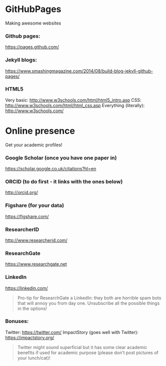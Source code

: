 # GitHubPages
Making awesome websites

### Github pages:
https://pages.github.com/

### Jekyll blogs:
https://www.smashingmagazine.com/2014/08/build-blog-jekyll-github-pages/

### HTML5
Very basic: http://www.w3schools.com/html/html5_intro.asp
CSS: http://www.w3schools.com/html/html_css.asp
Everything (literally): http://www.w3schools.com/

# Online presence
Get your academic profiles!

### Google Scholar (once you have one paper in)
https://scholar.google.co.uk/citations?hl=en

### ORCID (to do first - it links with the ones below)
http://orcid.org/

### Figshare (for your data)
https://figshare.com/

### ResearcherID
http://www.researcherid.com/

### ResearchGate
https://www.researchgate.net

### LinkedIn
https://linkedin.com/

> Pro-tip for ResearchGate a LinkedIn: they both are horrible spam bots that will annoy you from day one. Unsubscribe all the possible things in the options!

### Bonuses:
Twitter: https://twitter.com/
ImpactStory (goes well with Twitter): https://impactstory.org/

> Twitter might sound superficial but it has some clear academic benefits if used for academic purpose (please don't post pictures of your lunch/cat)!
